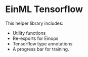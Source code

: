 # EinML Tensorflow

This helper library includes:
- Utility functions
- Re-exports for Einops
- Tensorflow type annotations
- A progress bar for training.
